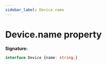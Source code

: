 ```yaml
---
sidebar_label: Device.name
---
```

# Device.name property

**Signature:**

```typescript
interface Device {name: string;}
```
